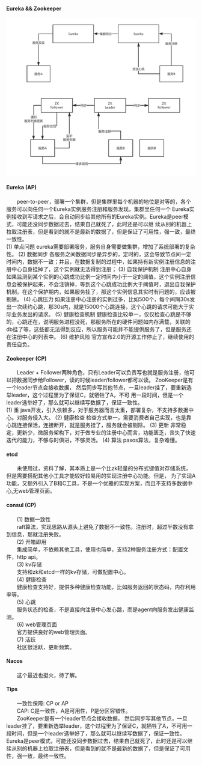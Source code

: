 #### Eureka && Zookeeper
![Eureka && Zookeeper](/images/分布式/Eureka&Zookeeper.png)

#### Eureka (AP)
&emsp;&emsp;peer-to-peer，部署一个集群，但是集群里每个机器的地位是对等的，各个服务可以向任何一个Eureka实例服务注册和服务发现，集群里任何一个
Eureka实例接收到写请求之后，会自动同步给其他所有的Eureka实例。Eureka是peer模式，可能还没同步数据过去，结果自己就死了，此时还是可以继
续从别的机器上拉取注册表，但是看到的就不是最新的数据了，但是保证了可用性，强一致，最终一致性。<br/>
    (1) 单点问题
        eureka需要部署服务，服务自身需要做集群，增加了系统部署的复杂性。
    (2) 数据同步
        各服务之间数据同步是异步的，定时的，这会导致节点间一定时间内，数据不一致；并且，在数据复制的过程中，如果持有新实例注册信息的注册中心自身挂掉了，这个实例就无法得到注册；
    (3) 自我保护机制
        注册中心自身如果监测到某个实例的心跳成功比例一定时间内小于一定的阈值，这个实例注册信息会被保护起来，不会注销掉，等到这个心跳成功比例大于阈值时，退出自我保护机制。在这个保护期内，如果服务挂了，那这个实例信息其实时有问题的，应该被剔除。
    (4) 心跳压力
        如果注册中心注册的实例过多，比如500个，每个间隔30s发出一次续约心跳，那30s内，就是15000个心跳连接，这个心跳的请求可能大于实际业务发出的请求。
    (5) 健康检查机制
        健康检查比较单一，仅仅检查心跳是不够的，心跳还在，说明服务进程没死，那服务所在的硬件问题如内存满载，关联的db挂了等，这些都无法得到反应，所以服务可能并不能提供服务了，但是服务还在注册中心的列表中。
    (6) 维护风险
        官方宣布2.0的开源工作停止了，继续使用的责任自负。
        
#### Zookeeper (CP)
&emsp;&emsp;Leader + Follower两种角色，只有Leader可以负责写也就是服务注册，他可以把数据同步给Follower，读的时候leader/follower都可以读。
ZooKeeper是有一个leader节点会接收数据， 然后同步写其他节点，一旦leader挂了，要重新选举leader，这个过程里为了保证C，就牺牲了A，不可
用一段时间，但是一个leader选举好了，那么就可以继续写数据了，保证一致性。<br/>
    (1) 重
        java开发，引入依赖多，对于服务器而言太重，部署复杂，不支持多数据中心。对服务侵入大。
    (2) 健康检查
        检查方式单一，需要消费者自己实现，也是靠心跳连接保活，连接断开，就是服务挂了，服务就会被剔除。
    (3) 更新
        非常稳定，更新少，微服务架构下，对于做专业的注册中心而言，功能匮乏，丧失了快速迭代的能力，不够与时俱进，不够灵活。
    (4) 算法
        paxos算法，复杂难懂。
        
#### etcd
&emsp;&emsp;未使用过，资料了解，其本质上是一个比zk轻量的分布式键值对存储系统，但是需要搭配其他小工具才能较好较易用的实现注册中心功能。但是，
为了实现A功能，又额外引入了B和C工具，不是一个优雅的实现方案，而且不支持多数据中心,无web管理页面。<br/>

#### consul (CP)
&emsp;&emsp;(1) 数据一致性<br/>
&emsp;&emsp;raft算法，实现思路从源头上避免了数据不一致性。注册时，超过半数没有拿到信息，那就注册失败。<br/>
&emsp;&emsp;(2) 开箱即用<br/>
&emsp;&emsp;集成简单，不依赖其他工具，使用也简单，支持2种服务注册方式：配置文件，http api。<br/>
&emsp;&emsp;(3) kv存储<br/>
&emsp;&emsp;支持和zk和etcd一样的kv存储，可做配置中心。<br/>
&emsp;&emsp;(4) 健康检查<br/>
&emsp;&emsp;健康检查支持好，提供多种健康检查功能，比如服务返回的状态码，内存利用率等。<br/>
&emsp;&emsp;(5) 心跳<br/>
&emsp;&emsp;服务状态的检查，不是直接向注册中心发心跳，而是agent向服务发出健康监测。<br/>
&emsp;&emsp;(6) web管理页面<br/>
&emsp;&emsp;官方提供良好的web管理页面。<br/>
&emsp;&emsp;(7) 活跃<br/>
&emsp;&emsp;社区很活跃，更新频繁。<br/>
        
#### Nacos
&emsp;&emsp;这个最近也挺火，待了解。
    
#### Tips
&emsp;&emsp;一致性保障: CP or AP<br/>
&emsp;&emsp;CAP: C是一致性，A是可用性，P是分区容错性。<br/>
&emsp;&emsp;ZooKeeper是有一个leader节点会接收数据， 然后同步写其他节点，一旦leader挂了，要重新选举leader，这个过程里为了保证C，就牺牲了A，不可用一段时间，但是一个leader选举好了，那么就可以继续写数据了，保证一致性。Eureka是peer模式，可能还没同步数据过去，结果自己就死了，此时还是可以继续从别的机器上拉取注册表，但是看到的就不是最新的数据了，但是保证了可用性，强一致，最终一致性。